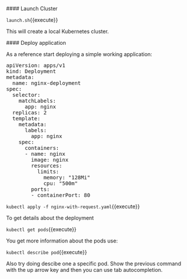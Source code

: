 #### Launch Cluster

`launch.sh`{{execute}}

This will create a local Kubernetes cluster.

#### Deploy application

As a reference start deploying a simple working application:

<pre class="file" data-filename="nginx-with-request.yaml" data-target="replace">apiVersion: apps/v1
kind: Deployment
metadata:
  name: nginx-deployment
spec:
  selector:
    matchLabels:
      app: nginx
  replicas: 2
  template:
    metadata:
      labels:
        app: nginx
    spec:
      containers:
      - name: nginx
        image: nginx
        resources:
          limits:
            memory: "128Mi"
            cpu: "500m"
        ports:
        - containerPort: 80
</pre>


`
kubectl apply -f nginx-with-request.yaml
`{{execute}}

To get details about the deployment

`kubectl get pods`{{execute}}

You get more information about the pods use:

`kubectl describe pod`{{execute}}

Also try doing descibe one a specific pod. Show the previous command with the up arrow key and then
you can use tab autocompletion.



